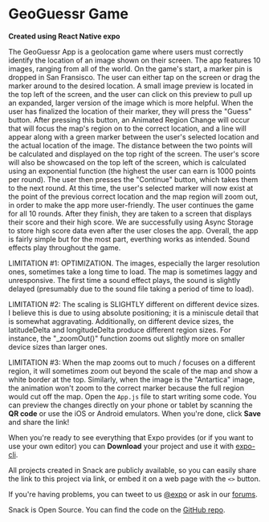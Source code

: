 # GeoGuessr Game

**Created using React Native expo**

The GeoGuessr App is a geolocation game where users must correctly identify the location of an image shown on their screen. The app features 10 images, ranging from all of the world. On the game's start, a marker pin is dropped in San Fransisco. The user can either tap on the screen or drag the marker around to the desired location. A small image preview is located in the top left of the screen, and the user can click on this preview to pull up an expanded, larger version of the image which is more helpful. When the user has finalized the location of their marker, they will press the "Guess" button. After pressing this button, an Animated Region Change will occur that will focus the map's region on to the correct location, and a line will appear along with a green marker between the user's selected location and the actual location of the image. The distance between the two points will be calculated and displayed on the top right of the screen. The user's score will also be showcased on the top left of the screen, which is calculated using an exponential function (the highest the user can earn is 1000 points per round). The user then presses the "Continue" button, which takes them to the next round. At this time, the user's selected marker will now exist at the point of the previous correct location and the map region will zoom out, in order to make the app more user-friendly. The user continues the game for all 10 rounds. After they finish, they are taken to a screen that displays their score and their high score. We are successfully using Async Storage to store high score data even after the user closes the app. Overall, the app is fairly simple but for the most part, everthing works as intended. Sound effects play throughout the game.

LIMITATION #1: OPTIMIZATION. The images, especially the larger resolution ones, sometimes take a long time to load. The map is sometimes laggy and unresponsive. The first time a sound effect plays, the sound is slightly delayed (presumably due to the sound file taking a period of time to load). 

LIMITATION #2: The scaling is SLIGHTLY different on different device sizes. I believe this is due to using absolute positioning; it is a miniscule detail that is somewhat aggravating. Additionally, on different device sizes, the latitudeDelta and longitudeDelta produce different region sizes. For instance, the "_zoomOut()" function zooms out slightly more on smaller device sizes than larger ones.

LIMITATION #3: When the map zooms out to much / focuses on a different region, it will sometimes zoom out beyond the scale of the map and show a white border at the top. Similarly, when the image is the "Antartica" image, the animation won't zoom to the correct marker because the full region would cut off the map.
Open the `App.js` file to start writing some code. You can preview the changes directly on your phone or tablet by scanning the **QR code** or use the iOS or Android emulators. When you're done, click **Save** and share the link!

When you're ready to see everything that Expo provides (or if you want to use your own editor) you can **Download** your project and use it with [expo-cli](https://docs.expo.io/get-started/installation).

All projects created in Snack are publicly available, so you can easily share the link to this project via link, or embed it on a web page with the `<>` button.

If you're having problems, you can tweet to us [@expo](https://twitter.com/expo) or ask in our [forums](https://forums.expo.io/c/snack).

Snack is Open Source. You can find the code on the [GitHub repo](https://github.com/expo/snack).
